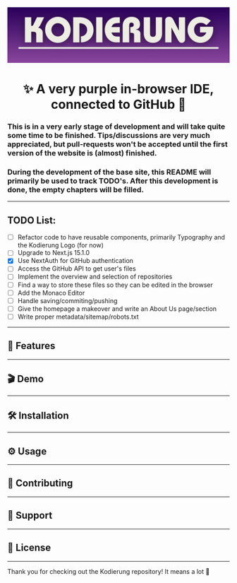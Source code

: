 <img src="/public/images/repo/readme_banner.png" alt="README Banner">

<h1 align="center">✨ A very purple in-browser IDE, connected to GitHub 👾</h1>

### This is in a very early stage of development and will take quite some time to be finished. Tips/discussions are very much appreciated, but pull-requests won't be accepted until the first version of the website is (almost) finished.
### During the development of the base site, this README will primarily be used to track TODO's. After this development is done, the empty chapters will be filled.

---

## TODO List:
- [ ] Refactor code to have reusable components, primarily Typography and the Kodierung Logo (for now)
- [ ] Upgrade to Next.js 15.1.0
- [X] Use NextAuth for GitHub authentication
- [ ] Access the GitHub API to get user's files
- [ ] Implement the overview and selection of repositories
- [ ] Find a way to store these files so they can be edited in the browser
- [ ] Add the Monaco Editor
- [ ] Handle saving/commiting/pushing
- [ ] Give the homepage a makeover and write an About Us page/section
- [ ] Write proper metadata/sitemap/robots.txt

---

## 🚀 Features


---

## 🎬 Demo


---

## 🛠️ Installation


---

## ⚙️ Usage


---

## 🤝 Contributing

---

## 📨 Support

---

## 📜 License

---
Thank you for checking out the Kodierung repository! It means a lot 💜
